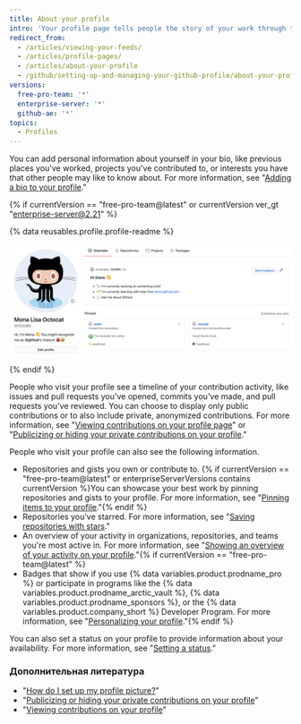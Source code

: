 ```yaml
---
title: About your profile
intro: 'Your profile page tells people the story of your work through the repositories you''re interested in, the contributions you''ve made, and the conversations you''ve had.'
redirect_from:
  - /articles/viewing-your-feeds/
  - /articles/profile-pages/
  - /articles/about-your-profile
  - /github/setting-up-and-managing-your-github-profile/about-your-profile
versions:
  free-pro-team: '*'
  enterprise-server: '*'
  github-ae: '*'
topics:
  - Profiles
---
```


You can add personal information about yourself in your bio, like previous places you've worked, projects you've contributed to, or interests you have that other people may like to know about. For more information, see "[Adding a bio to your profile](/articles/personalizing-your-profile/#adding-a-bio-to-your-profile)."

{% if currentVersion == "free-pro-team@latest" or currentVersion ver_gt "enterprise-server@2.21" %}

{% data reusables.profile.profile-readme %}

![Profile README file displayed on profile](/assets/images/help/repository/profile-with-readme.png)

{% endif %}

People who visit your profile see a timeline of your contribution activity, like issues and pull requests you've opened, commits you've made, and pull requests you've reviewed. You can choose to display only public contributions or to also include private, anonymized contributions. For more information, see "[Viewing contributions on your profile page](/articles/viewing-contributions-on-your-profile-page)" or "[Publicizing or hiding your private contributions on your profile](/articles/publicizing-or-hiding-your-private-contributions-on-your-profile)."

People who visit your profile can also see the following information.

- Repositories and gists you own or contribute to. {% if currentVersion == "free-pro-team@latest" or enterpriseServerVersions contains currentVersion %}You can showcase your best work by pinning repositories and gists to your profile. For more information, see "[Pinning items to your profile](/github/setting-up-and-managing-your-github-profile/pinning-items-to-your-profile)."{% endif %}
- Repositories you've starred. For more information, see "[Saving repositories with stars](/articles/saving-repositories-with-stars/)."
- An overview of your activity in organizations, repositories, and teams you're most active in. For more information, see "[Showing an overview of your activity on your profile](/articles/showing-an-overview-of-your-activity-on-your-profile)."{% if currentVersion == "free-pro-team@latest" %}
- Badges that show if you use {% data variables.product.prodname_pro %} or participate in programs like the {% data variables.product.prodname_arctic_vault %}, {% data variables.product.prodname_sponsors %}, or the {% data variables.product.company_short %} Developer Program. For more information, see "[Personalizing your profile](/github/setting-up-and-managing-your-github-profile/personalizing-your-profile#displaying-badges-on-your-profile)."{% endif %}

You can also set a status on your profile to provide information about your availability. For more information, see "[Setting a status](/articles/personalizing-your-profile/#setting-a-status)."

### Дополнительная литература

- "[How do I set up my profile picture?](/articles/how-do-i-set-up-my-profile-picture)"
- "[Publicizing or hiding your private contributions on your profile](/articles/publicizing-or-hiding-your-private-contributions-on-your-profile)"
- "[Viewing contributions on your profile](/articles/viewing-contributions-on-your-profile)"
